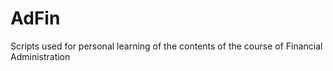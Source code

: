 # AdFin
 Scripts used for personal learning of the contents of the course of Financial Administration
